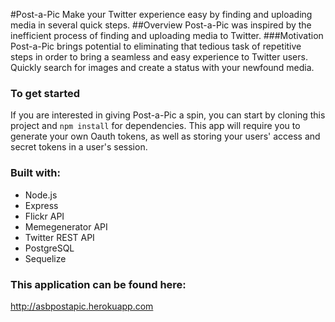 #Post-a-Pic
Make your Twitter experience easy by finding and uploading media in several quick steps.
##Overview
Post-a-Pic was inspired by the inefficient process of finding and uploading media to Twitter.
###Motivation
Post-a-Pic brings potential to eliminating that tedious task of repetitive steps in order to bring a seamless and easy experience to Twitter users. Quickly search for images and create a status with your newfound media.

### To get started
If you are interested in giving Post-a-Pic a spin, you can start by cloning this project and `npm install` for dependencies. This app will require you to generate your own Oauth tokens, as well as storing your users' access and secret tokens in a user's session. 

### Built with:
* Node.js
* Express
* Flickr API
* Memegenerator API
* Twitter REST API
* PostgreSQL
* Sequelize

### This application can be found here:
[http://asbpostapic.herokuapp.com
](http://asbpostapic.herokuapp.com)

